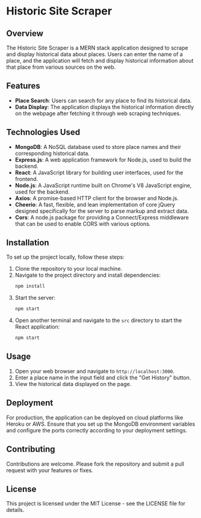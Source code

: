# Historic Site Scraper

## Overview
The Historic Site Scraper is a MERN stack application designed to scrape and display historical data about places. Users can enter the name of a place, and the application will fetch and display historical information about that place from various sources on the web.

## Features
- **Place Search**: Users can search for any place to find its historical data.
- **Data Display**: The application displays the historical information directly on the webpage after fetching it through web scraping techniques.

## Technologies Used
- **MongoDB**: A NoSQL database used to store place names and their corresponding historical data.
- **Express.js**: A web application framework for Node.js, used to build the backend.
- **React**: A JavaScript library for building user interfaces, used for the frontend.
- **Node.js**: A JavaScript runtime built on Chrome's V8 JavaScript engine, used for the backend.
- **Axios**: A promise-based HTTP client for the browser and Node.js.
- **Cheerio**: A fast, flexible, and lean implementation of core jQuery designed specifically for the server to parse markup and extract data.
- **Cors**: A node.js package for providing a Connect/Express middleware that can be used to enable CORS with various options.

## Installation
To set up the project locally, follow these steps:
1. Clone the repository to your local machine.
2. Navigate to the project directory and install dependencies:
   ```bash
   npm install
   ```
3. Start the server:
   ```bash
   npm start
   ```
4. Open another terminal and navigate to the `src` directory to start the React application:
   ```bash
   npm start
   ```

## Usage
1. Open your web browser and navigate to `http://localhost:3000`.
2. Enter a place name in the input field and click the "Get History" button.
3. View the historical data displayed on the page.

## Deployment
For production, the application can be deployed on cloud platforms like Heroku or AWS. Ensure that you set up the MongoDB environment variables and configure the ports correctly according to your deployment settings.

## Contributing
Contributions are welcome. Please fork the repository and submit a pull request with your features or fixes.

## License
This project is licensed under the MIT License - see the LICENSE file for details.